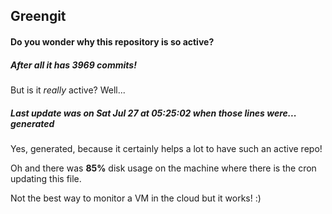 ## Greengit

#### Do you wonder why this repository is so active?

##### After all it has 3969 commits!

But is it *really* active? Well...

##### Last update was on Sat Jul 27 at 05:25:02 when those lines were... generated

Yes, generated, because it certainly helps a lot to have such an active repo!

Oh and there was **85%** disk usage on the machine
where there is the cron updating this file.

Not the best way to monitor a VM in the cloud but it works! :)
